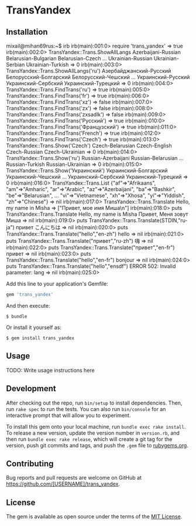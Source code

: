 # TransYandex

## Installation
mixail@mihan69rus:~$ irb
irb(main):001:0> require 'trans_yandex'
=> true
irb(main):002:0> TransYandex::Trans.ShowAllLangs
Azerbaijani-Russian
Belarusian-Bulgarian
Belarusian-Czech
    ...
Ukrainian-Russian
Ukrainian-Serbian
Ukrainian-Turkish
=> 0
irb(main):003:0> TransYandex::Trans.ShowAllLangs('ru')
Азербайджанский-Русский
Белорусский-Болгарский
Белорусский-Чешский
    ...
Украинский-Русский
Украинский-Сербский
Украинский-Турецкий
=> 0
irb(main):004:0> TransYandex::Trans.FindTrans('ru')
=> true
irb(main):005:0> TransYandex::Trans.FindTrans('fr')
=> true
irb(main):006:0> TransYandex::Trans.FindTrans('xz')
=> false
irb(main):007:0> TransYandex::Trans.FindTrans('zx')
=> false
irb(main):008:0> TransYandex::Trans.FindTrans('zxsadlk')
=> false
irb(main):009:0> TransYandex::Trans.FindTrans('Русский')
=> true
irb(main):010:0> TransYandex::Trans.FindTrans('Французский')
=> true
irb(main):011:0> TransYandex::Trans.FindTrans('French')
=> true
irb(main):012:0> TransYandex::Trans.FindTrans('Czech')
=> true
irb(main):013:0> TransYandex::Trans.Show('Czech')
Czech-Belarusian
Czech-English
Czech-Russian
Czech-Ukrainian
=> 0
irb(main):014:0> TransYandex::Trans.Show('ru')
Russian-Azerbaijani
Russian-Belarusian
    ...
Russian-Turkish
Russian-Ukrainian
=> 0
irb(main):015:0> TransYandex::Trans.Show('Украинский')
Украинский-Болгарский
Украинский-Чешский
    ...
Украинский-Сербский
Украинский-Турецкий
=> 0
irb(main):016:0> TransYandex::Trans.List
{"af"=>"Afrikaans", "am"=>"Amharic", "ar"=>"Arabic", "az"=>"Azerbaijani", "ba"=>"Bashkir", "be"=>"Belarusian", 
       ...
"vi"=>"Vietnamese", "xh"=>"Xhosa", "yi"=>"Yiddish", "zh"=>"Chinese"}
=> nil
irb(main):017:0> TransYandex::Trans.Translate
Hello, my name in Misha
=> ["Привет, мое имя Миша\n"]
irb(main):018:0> puts TransYandex::Trans.Translate
Hello, my name is Misha
Привет, Меня зовут Миша
=> nil
irb(main):019:0> puts TransYandex::Trans.Translate(STDIN,"ru-ja")
привет
こんにちは
=> nil
irb(main):020:0> puts TransYandex::Trans.Translate("hello","en-zh")
hello
=> nil
irb(main):021:0> puts TransYandex::Trans.Translate("привет","ru-zh")
嗨
=> nil
irb(main):022:0> puts TransYandex::Trans.Translate("привет","en-fr")
привет
=> nil
irb(main):023:0> puts TransYandex::Trans.Translate("hello","en-fr")
bonjour
=> nil
irb(main):024:0> puts TransYandex::Trans.Translate("hello","ensdf")
ERROR 502: Invalid parameter: lang
=> nil
irb(main):025:0> 

Add this line to your application's Gemfile:

```ruby
gem 'trans_yandex'
```

And then execute:

    $ bundle

Or install it yourself as:

    $ gem install trans_yandex

## Usage

TODO: Write usage instructions here

## Development

After checking out the repo, run `bin/setup` to install dependencies. Then, run `rake spec` to run the tests. You can also run `bin/console` for an interactive prompt that will allow you to experiment.

To install this gem onto your local machine, run `bundle exec rake install`. To release a new version, update the version number in `version.rb`, and then run `bundle exec rake release`, which will create a git tag for the version, push git commits and tags, and push the `.gem` file to [rubygems.org](https://rubygems.org).

## Contributing

Bug reports and pull requests are welcome on GitHub at https://github.com/[USERNAME]/trans_yandex.

## License

The gem is available as open source under the terms of the [MIT License](https://opensource.org/licenses/MIT).
